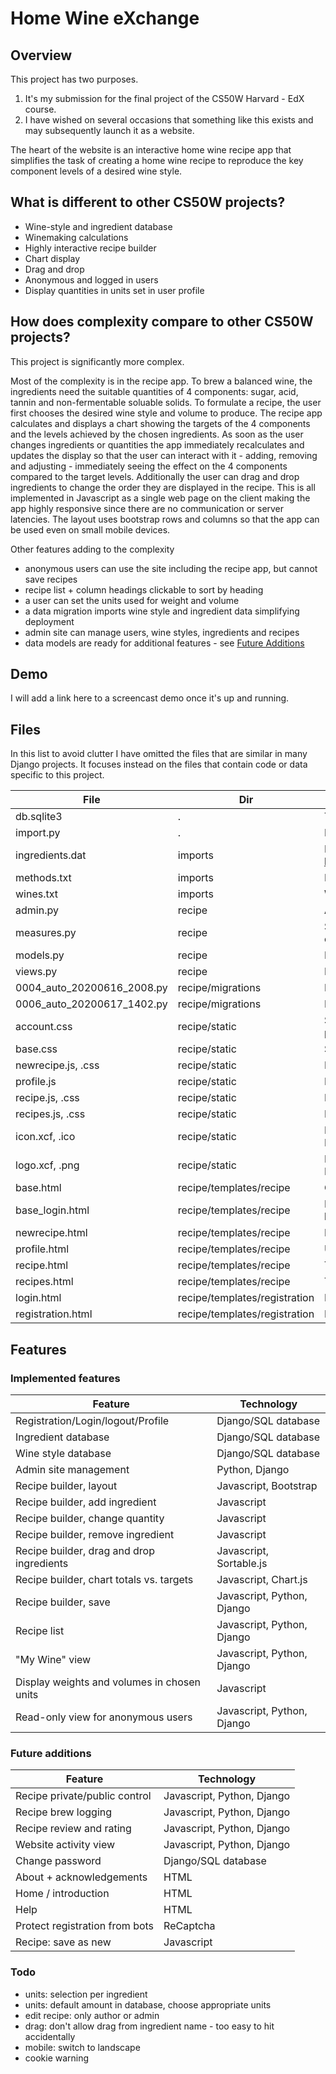# Home Wine eXchange

## Overview
This project has two purposes.
1. It's my submission for the final project of the CS50W Harvard - EdX course.
2. I have wished on several occasions that something like this exists and may
subsequently launch it as a website.

The heart of the website is an interactive home wine recipe app that simplifies
the task of creating a home wine recipe to reproduce the key component levels of a
desired wine style.

## What is different to other CS50W projects?
* Wine-style and ingredient database
* Winemaking calculations
* Highly interactive recipe builder
* Chart display
* Drag and drop
* Anonymous and logged in users
* Display quantities in units set in user profile

## How does complexity compare to other CS50W projects?
This project is significantly more complex.

Most of the complexity is in the recipe app. To brew a balanced wine, the ingredients
need the suitable quantities of 4 components: sugar, acid, tannin and non-fermentable soluable solids.
To formulate a recipe, the user first chooses the desired wine style and volume to produce.
The recipe app calculates and displays a chart showing the targets of the 4 components
and the levels achieved by the chosen ingredients. As soon as the user changes ingredients or
quantities the app immediately recalculates and updates the display so that the user can
interact with it - adding, removing and adjusting - 
immediately seeing the effect on the 4 components compared
to the target levels. Additionally the user can drag and drop ingredients to change the 
order they are displayed in the recipe. This is all implemented in Javascript as a single
web page on the client making the app highly responsive since there are no 
communication or server latencies. The layout uses bootstrap rows and columns so that 
the app can be used even on small mobile devices.

Other features adding to the complexity
* anonymous users can use the site including the recipe app, but cannot save recipes
* recipe list + column headings clickable to sort by heading
* a user can set the units used for weight and volume
* a data migration imports wine style and ingredient data simplifying deployment 
* admin site can manage users, wine styles, ingredients and recipes
* data models are ready for additional features - see [Future Additions](#future-additions)

## Demo
I will add a link here to a screencast demo once it's up and running.

## Files
In this list to avoid clutter I have omitted the files that are similar in many Django projects. 
It focuses instead on the files that contain code or data specific to this project.

| File                       | Dir               | Content/Purpose             |
| -------------------------- | ----------------- | --------------------------- |
| db.sqlite3                 | .                             | The SQLite database
| import.py                  | .                             | Data importer - for future use
| ingredients.dat            | imports                       | Ingredient data from http://www.homewineprogram.com/
| methods.txt                | imports                       | Ingredient preparation methods
| wines.txt                  | imports                       | Wine style data
| admin.py                   | recipe                        | Admin site config code
| measures.py                | recipe                        | Solid and liquid measurement unit objects
| models.py                  | recipe                        | Models for database tables
| views.py                   | recipe                        | HTML creation and data access
| 0004_auto_20200616_2008.py | recipe/migrations             | Import ingredient data
| 0006_auto_20200617_1402.py | recipe/migrations             | Import wine-style data
| account.css                | recipe/static                 | Styling for account management pages
| base.css                   | recipe/static                 | Styling of webpage header
| newrecipe.js, .css         | recipe/static                 | New recipe form code and styling
| profile.js                 | recipe/static                 | Profile page code
| recipe.js, .css            | recipe/static                 | Recipe app code and styling
| recipes.js, .css           | recipe/static                 | Recipe list code and styling
| icon.xcf, .ico             | recipe/static                 | HomeWineX icon GIMP source and ICO file
| logo.xcf, .png             | recipe/static                 | HomeWineX logo GIMP source and PNG file
| base.html                  | recipe/templates/recipe       | Content of webpage header
| base_login.html            | recipe/templates/recipe       | Base for pages associated with login
| newrecipe.html             | recipe/templates/recipe       | Form to start a new recipe
| profile.html               | recipe/templates/recipe       | User profile page
| recipe.html                | recipe/templates/recipe       | Template for recipe app
| recipes.html               | recipe/templates/recipe       | Template for list of recipes
| login.html                 | recipe/templates/registration | Login page
| registration.html          | recipe/templates/registration | Registration page

## Features
### Implemented features
| Feature                                     | Technology                  |
| -----------------------------------------   | --------------------------- |
| Registration/Login/logout/Profile           | Django/SQL database         |
| Ingredient database                         | Django/SQL database         |
| Wine style database                         | Django/SQL database         |
| Admin site management                       | Python, Django              |
| Recipe builder, layout                      | Javascript, Bootstrap       |
| Recipe builder, add ingredient              | Javascript                  |
| Recipe builder, change quantity             | Javascript                  |
| Recipe builder, remove ingredient           | Javascript                  |
| Recipe builder, drag and drop ingredients   | Javascript, Sortable.js     |
| Recipe builder, chart totals vs. targets    | Javascript, Chart.js        |
| Recipe builder, save                        | Javascript, Python, Django  |
| Recipe list                                 | Javascript, Python, Django  |
| "My Wine" view                              | Javascript, Python, Django  |
| Display weights and volumes in chosen units | Javascript                  |
| Read-only view for anonymous users          | Javascript, Python, Django  |

### Future additions
| Feature                                     | Technology                  |
| -----------------------------------------   | --------------------------- |
| Recipe private/public control               | Javascript, Python, Django  |
| Recipe brew logging                         | Javascript, Python, Django  |
| Recipe review and rating                    | Javascript, Python, Django  |
| Website activity view                       | Javascript, Python, Django  |
| Change password                             | Django/SQL database         |
| About + acknowledgements                    | HTML                        |
| Home / introduction                         | HTML                        |
| Help                                        | HTML                        |
| Protect registration from bots              | ReCaptcha                   |
| Recipe: save as new                         | Javascript                  |

### Todo
* units: selection per ingredient
* units: default amount in database, choose appropriate units
* edit recipe: only author or admin
* drag: don't allow drag from ingredient name - too easy to hit accidentally
* mobile: switch to landscape
* cookie warning